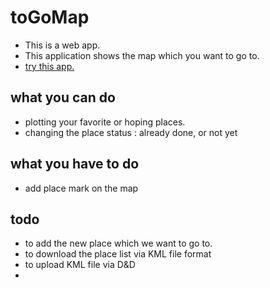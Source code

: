 # toGoMap
* This is a web app.
* This application shows the map which you want to go to.
* [try this app.](http://boomin614.github.io/toGoMap/)

## what you can do

* plotting your favorite or hoping places.
* changing the place status : already done, or not yet

## what you have to do

* add place mark on the map


## todo

* to add the new place which we want to go to.
* to download the place list via KML file format
* to upload KML file via D&D
*
